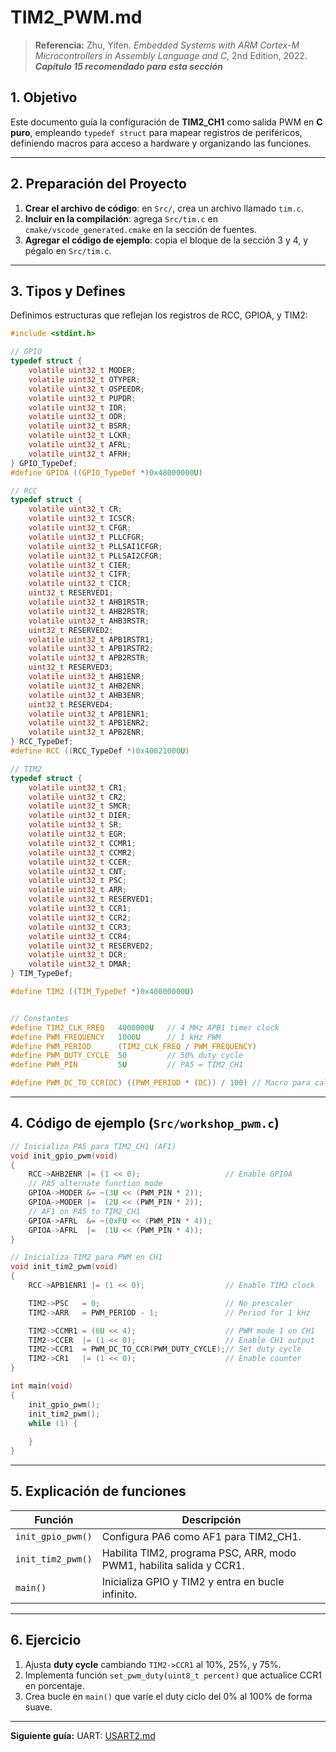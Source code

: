 # TIM2_PWM.md
> **Referencia:**
> Zhu, Yifen. *Embedded Systems with ARM Cortex-M Microcontrollers in Assembly Language and C*, 2nd Edition, 2022. ***Capítulo 15 recomendado para esta sección***

## 1. Objetivo

Este documento guía la configuración de **TIM2\_CH1** como salida PWM en **C puro**, empleando `typedef struct` para mapear registros de periféricos, definiendo macros para acceso a hardware y organizando las funciones.

---

## 2. Preparación del Proyecto

1. **Crear el archivo de código**: en `Src/`, crea un archivo llamado `tim.c`.
2. **Incluir en la compilación**: agrega `Src/tim.c` en `cmake/vscode_generated.cmake` en la sección de fuentes.
3. **Agregar el código de ejemplo**: copia el bloque de la sección 3 y 4, y pégalo en `Src/tim.c`.

---

## 3. Tipos y Defines

Definimos estructuras que reflejan los registros de RCC, GPIOA, y TIM2:

```c
#include <stdint.h>

// GPIO
typedef struct {
    volatile uint32_t MODER;
    volatile uint32_t OTYPER;
    volatile uint32_t OSPEEDR;
    volatile uint32_t PUPDR;
    volatile uint32_t IDR;
    volatile uint32_t ODR;
    volatile uint32_t BSRR;
    volatile uint32_t LCKR;
    volatile uint32_t AFRL;
    volatile uint32_t AFRH;
} GPIO_TypeDef;
#define GPIOA ((GPIO_TypeDef *)0x48000000U)

// RCC
typedef struct {
    volatile uint32_t CR;
    volatile uint32_t ICSCR;
    volatile uint32_t CFGR;
    volatile uint32_t PLLCFGR;
    volatile uint32_t PLLSAI1CFGR;
    volatile uint32_t PLLSAI2CFGR;
    volatile uint32_t CIER;
    volatile uint32_t CIFR;
    volatile uint32_t CICR;
    uint32_t RESERVED1;
    volatile uint32_t AHB1RSTR;
    volatile uint32_t AHB2RSTR;
    volatile uint32_t AHB3RSTR;
    uint32_t RESERVED2;
    volatile uint32_t APB1RSTR1;
    volatile uint32_t APB1RSTR2;
    volatile uint32_t APB2RSTR;
    uint32_t RESERVED3;
    volatile uint32_t AHB1ENR;
    volatile uint32_t AHB2ENR;
    volatile uint32_t AHB3ENR;
    uint32_t RESERVED4;
    volatile uint32_t APB1ENR1;
    volatile uint32_t APB1ENR2;
    volatile uint32_t APB2ENR;
} RCC_TypeDef;
#define RCC ((RCC_TypeDef *)0x40021000U)

// TIM2
typedef struct {
    volatile uint32_t CR1;
    volatile uint32_t CR2;
    volatile uint32_t SMCR;
    volatile uint32_t DIER;
    volatile uint32_t SR;
    volatile uint32_t EGR;
    volatile uint32_t CCMR1;
    volatile uint32_t CCMR2;
    volatile uint32_t CCER;
    volatile uint32_t CNT;
    volatile uint32_t PSC;
    volatile uint32_t ARR;
    volatile uint32_t RESERVED1;
    volatile uint32_t CCR1;
    volatile uint32_t CCR2;
    volatile uint32_t CCR3;
    volatile uint32_t CCR4;
    volatile uint32_t RESERVED2;
    volatile uint32_t DCR;
    volatile uint32_t DMAR;
} TIM_TypeDef;

#define TIM2 ((TIM_TypeDef *)0x40000000U)


// Constantes
#define TIM2_CLK_FREQ   4000000U   // 4 MHz APB1 timer clock
#define PWM_FREQUENCY   1000U      // 1 kHz PWM
#define PWM_PERIOD      (TIM2_CLK_FREQ / PWM_FREQUENCY)
#define PWM_DUTY_CYCLE  50         // 50% duty cycle
#define PWM_PIN         5U         // PA5 = TIM2_CH1

#define PWM_DC_TO_CCR(DC) ((PWM_PERIOD * (DC)) / 100) // Macro para calcular CCR
```

---

## 4. Código de ejemplo (`Src/workshop_pwm.c`)

```c
// Inicializa PA5 para TIM2_CH1 (AF1)
void init_gpio_pwm(void)
{
    RCC->AHB2ENR |= (1 << 0);                   // Enable GPIOA
    // PA5 alternate function mode
    GPIOA->MODER &= ~(3U << (PWM_PIN * 2));
    GPIOA->MODER |=  (2U << (PWM_PIN * 2));
    // AF1 on PA5 to TIM2_CH1
    GPIOA->AFRL  &= ~(0xFU << (PWM_PIN * 4));
    GPIOA->AFRL  |=  (1U << (PWM_PIN * 4));
}

// Inicializa TIM2 para PWM en CH1
void init_tim2_pwm(void)
{
    RCC->APB1ENR1 |= (1 << 0);                  // Enable TIM2 clock

    TIM2->PSC   = 0;                            // No prescaler
    TIM2->ARR   = PWM_PERIOD - 1;               // Period for 1 kHz

    TIM2->CCMR1 = (6U << 4);                    // PWM mode 1 on CH1
    TIM2->CCER  |= (1 << 0);                    // Enable CH1 output
    TIM2->CCR1  = PWM_DC_TO_CCR(PWM_DUTY_CYCLE);// Set duty cycle
    TIM2->CR1   |= (1 << 0);                    // Enable counter
}

int main(void)
{
    init_gpio_pwm();
    init_tim2_pwm();
    while (1) {
        
    }
}
```

---

## 5. Explicación de funciones

| Función           | Descripción                                                          |
| ----------------- | -------------------------------------------------------------------- |
| `init_gpio_pwm()` | Configura PA6 como AF1 para TIM2\_CH1.                               |
| `init_tim2_pwm()` | Habilita TIM2, programa PSC, ARR, modo PWM1, habilita salida y CCR1. |
| `main()`          | Inicializa GPIO y TIM2 y entra en bucle infinito.                        |

---

## 6. Ejercicio

1. Ajusta **duty cycle** cambiando `TIM2->CCR1` al 10%, 25%, y 75%.
2. Implementa función `set_pwm_duty(uint8_t percent)` que actualice CCR1 en porcentaje.
3. Crea bucle en `main()` que varíe el duty ciclo del 0% al 100% de forma suave.

---

**Siguiente guía:**
UART: [USART2.md](6_USART2.md)
